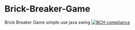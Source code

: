 # Brick-Breaker-Game
Brick Breaker Game simple use java swing
[![BCH compliance](https://bettercodehub.com/edge/badge/Anas-Elgarhy/Brick-Breaker-Game?branch=master)](https://bettercodehub.com/)
